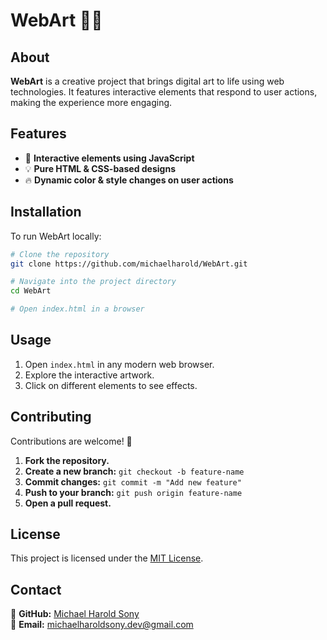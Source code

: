 # WebArt 🎨✨

## About
**WebArt** is a creative project that brings digital art to life using web technologies. It features interactive elements that respond to user actions, making the experience more engaging.

## Features
- 🎨 **Interactive elements using JavaScript**
- 💡 **Pure HTML & CSS-based designs**
- 🔥 **Dynamic color & style changes on user actions**

## Installation
To run WebArt locally:

```sh
# Clone the repository
git clone https://github.com/michaelharold/WebArt.git

# Navigate into the project directory
cd WebArt

# Open index.html in a browser
```

## Usage
1. Open `index.html` in any modern web browser.
2. Explore the interactive artwork.
3. Click on different elements to see effects.

## Contributing
Contributions are welcome! 🚀

1. **Fork the repository.**
2. **Create a new branch:** `git checkout -b feature-name`
3. **Commit changes:** `git commit -m "Add new feature"`
4. **Push to your branch:** `git push origin feature-name`
5. **Open a pull request.**

## License
This project is licensed under the [MIT License](LICENSE).

## Contact
📌 **GitHub:** [Michael Harold Sony](https://github.com/michaelharoldsony)  
📧 **Email:** michaelharoldsony.dev@gmail.com

